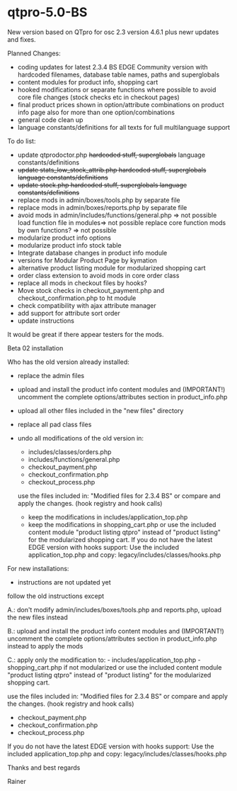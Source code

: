# qtpro-5.0-BS
New version based on QTpro for osc 2.3 version 4.6.1 plus newr updates and fixes.

Planned Changes:
- coding updates for latest 2.3.4 BS EDGE Community version with hardcoded filenames, database table names, paths and superglobals
- content modules for product info, shopping cart
- hooked modifications or separate functions where possible to avoid core file changes (stock checks etc in checkout pages)
- final product prices shown in option/attribute combinations on product info page also for more than one option/combinations
- general code clean up
- language constants/definitions for all texts for full multilanguage support

To do list:
- update qtprodoctor.php
  <strike>hardcoded stuff, superglobals</strike>
  language constants/definitions
- <strike>update stats_low_stock_attrib.php
  hardcoded stuff, superglobals
  language constants/definitions</strike>
- <strike>update stock.php
  hardcoded stuff, superglobals
  language constants/definitions</strike>
- replace mods in admin/boxes/tools.php by separate file
- replace mods in admin/boxes/reports.php by separate file
- avoid mods in admin/includes/functions/general.php => not possible
  load function file in modules=> not possible
  replace core function mods by own functions? => not possible
- modularize product info options
- modularize product info stock table
- Integrate database changes in product info module
- versions for Modular Product Page by kymation
- alternative product listing module for modularized shopping cart
- order class extension to avoid mods in core order class
- replace all mods in checkout files by hooks?
- Move stock checks in checkout_payment.php and checkout_confirmation.php to ht module
- check compatibility with ajax attribute manager
- add support for attribute sort order
- update instructions

It would be great if there appear testers for the mods.

Beta 02 installation

Who has the old version already installed:

- replace the admin files

- upload and install the product info content modules and (IMPORTANT!) uncomment the complete options/attributes section in product_info.php
- upload all other files included in the "new files" directory
- replace all pad class files
- undo all modifications of the old version in:
   - includes/classes/orders.php
   - includes/functions/general.php
   - checkout_payment.php
   - checkout_confirmation.php
   - checkout_process.php
   
   use the files included in: "Modified files for 2.3.4 BS" or compare and apply the changes. (hook registry and hook calls)
   
   - keep the modifications in includes/application_top.php
   - keep the modifications in shopping_cart.php or use the included content module "product listing qtpro" instead of "product listing" for the modularized shopping cart.
   If you do not have the latest EDGE version with hooks support:
   Use the included application_top.php and copy: legacy/includes/classes/hooks.php

For new installations:

- instructions are not updated yet

follow the old instructions except

A.: don't modify  admin/includes/boxes/tools.php and reports.php, upload the new files instead

B.: upload and install the product info content modules and (IMPORTANT!) uncomment the complete options/attributes section in product_info.php instead to apply the mods

C.: apply only the modification to: 
    - includes/application_top.php
    - shopping_cart.php if not modularized or use the included content module "product listing qtpro" instead of "product listing" for the modularized shopping cart.

   use the files included in: "Modified files for 2.3.4 BS" or compare and apply the changes. (hook registry and hook calls)
   - checkout_payment.php
   - checkout_confirmation.php
   - checkout_process.php

   If you do not have the latest EDGE version with hooks support:
   Use the included application_top.php and copy: legacy/includes/classes/hooks.php   


Thanks and best regards

Rainer
